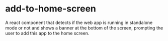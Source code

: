 # add-to-home-screen
A react component that detects if the web app is running in standalone mode or not and shows a banner at the bottom of the screen, prompting the user to add this app to the home screen.

